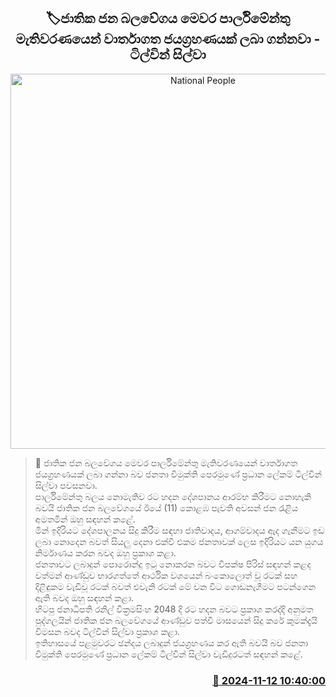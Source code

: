 <p align='center'><b><h2 align='center' title='National People's Force is getting a record victory in this year's parliamentary elections - Tilvin Silva'>🏷ජාතික ජන බලවේගය මෙවර පාර්ලිමේන්තු මැතිවරණයෙන් වාර්තාගත ජයග්‍රහණයක් ලබා ගන්නවා - ටිල්වින් සිල්වා</h2></b></p>
<p align='center'><img src='https://helakuru.sgp1.cdn.digitaloceanspaces.com/esana/images/lib/tilvin-silva-parliment.jpg' width='600' alt='National People's Force is getting a record victory in this year's parliamentary elections - Tilvin Silva'></p>

>📝 ජාතික ජන බලවේගය මෙවර පාර්ලිමේන්තු මැතිවරණයෙන් වාර්තාගත ජයග්‍රහණයක් ලබා ගන්නා බව ජනතා විමුක්ති පෙරමුණේ ප්‍රධාන ලේකම් ටිල්වින් සිල්වා පවසනවා.<br>පාර්ලිමේන්තු බලය නොමැතිව රට හදන දේශපානය ආරම්භ කිරීමට නොහැකි බවයි ජාතික ජන බලවේගයේ ඊයේ (11) කොළඹ පැවති අවසන් ජන රැළිය අමතමින් ඔහු සඳහන් කළේ.<br>මින් ඉදිරියට දේශපාලනය සිදු කිරීම සඳහා ජාතිවාදය, ආගම්වාදය ඇද ගැනීමට ඉඩ ලබා නොදෙන බවත් සියලු දෙනා එක්වී එකම ජනතාවක් ලෙස ඉදිරියට යන යුගය නිර්මාණය කරන බවද ඔහු ප්‍රකාශ කළා.<br>ජනතාවට ලබාදුන් පොරොන්දු ඉටු නොකරන බවට විපක්ෂ පිරිස් සඳහන් කළද වත්මන් ආණ්ඩුව භාරගත්තේ ආර්ථික වශයෙන් බංකොලොත් වූ රටක් සහ දිළිඳුකම වැඩිවූ රටක් බවත් එවැනි රටක් මේ වන විට ගොඩනැගීමට පටන්ගෙන ඇති බවද ඔහු සඳහන් කළා.<br>හිටපු ජනාධිපති රනිල් වික්‍රමසිංහ 2048 දි රට හදන බවට ප්‍රකාශ කරද්දි අනුමත පුද්ගලයින් ජාතික ජන බලවේගයේ ආණ්ඩුව පත්වී මාසයෙන් සිදු කරේ කුමක්දැයි විමසන බවද ටිල්වින් සිල්වා ප්‍රකාශ කළා.<br>ඉතිහාසයේ පළමුවරට ඡන්දය ලබාදුන් ජයග්‍රහණය කර ඇති බවයි බව ජනතා විමුක්ති පෙරමුණේ ප්‍රධාන ලේකම් ටිල්වින් සිල්වා වැඩිදුරටත් සඳහන් කළේ. <br>

<h3 align='right'><a href='https://www.helakuru.lk/esana/p/104950/'>📅 2024-11-12 10:40:00</a></h3>
